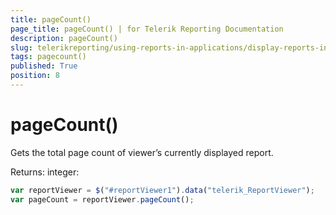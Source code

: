 ```yaml
---
title: pageCount()
page_title: pageCount() | for Telerik Reporting Documentation
description: pageCount()
slug: telerikreporting/using-reports-in-applications/display-reports-in-applications/web-application/html5-report-viewer/api-reference/reportviewer/methods/pagecount()
tags: pagecount()
published: True
position: 8
---
```


# pageCount()

Gets the total page count of viewer’s currently displayed report. 

Returns: integer: 

    
````js
var reportViewer = $("#reportViewer1").data("telerik_ReportViewer");
var pageCount = reportViewer.pageCount();
````

